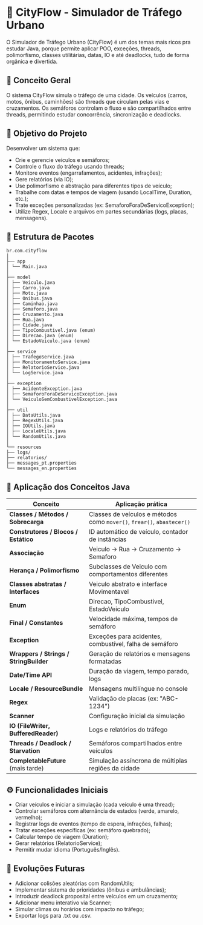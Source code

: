 # 🚦 CityFlow - Simulador de Tráfego Urbano

O Simulador de Tráfego Urbano (CityFlow) é um dos temas mais ricos pra estudar Java, porque permite aplicar POO, exceções, threads, polimorfismo, classes utilitárias, datas, IO e até deadlocks, tudo de forma orgânica e divertida.

## 🧠 Conceito Geral

O sistema CityFlow simula o tráfego de uma cidade. Os veículos (carros, motos, ônibus, caminhões) são threads que circulam pelas vias e cruzamentos. Os semáforos controlam o fluxo e são compartilhados entre threads, permitindo estudar concorrência, sincronização e deadlocks.

## 🎯 Objetivo do Projeto

Desenvolver um sistema que:

- Crie e gerencie veículos e semáforos;
- Controle o fluxo do tráfego usando threads;
- Monitore eventos (engarrafamentos, acidentes, infrações);
- Gere relatórios (via IO);
- Use polimorfismo e abstração para diferentes tipos de veículo;
- Trabalhe com datas e tempos de viagem (usando LocalTime, Duration, etc.);
- Trate exceções personalizadas (ex: SemaforoForaDeServicoException);
- Utilize Regex, Locale e arquivos em partes secundárias (logs, placas, mensagens).

## 🧩 Estrutura de Pacotes
```
br.com.cityflow
│
├── app
│ └── Main.java
│
├── model
│ ├── Veiculo.java
│ ├── Carro.java
│ ├── Moto.java
│ ├── Onibus.java
│ ├── Caminhao.java
│ ├── Semaforo.java
│ ├── Cruzamento.java
│ ├── Rua.java
│ ├── Cidade.java
│ ├── TipoCombustivel.java (enum)
│ ├── Direcao.java (enum)
│ └── EstadoVeiculo.java (enum)
│
├── service
│ ├── TrafegoService.java
│ ├── MonitoramentoService.java
│ ├── RelatorioService.java
│ └── LogService.java
│
├── exception
│ ├── AcidenteException.java
│ ├── SemaforoForaDeServicoException.java
│ └── VeiculoSemCombustivelException.java
│
├── util
│ ├── DataUtils.java
│ ├── RegexUtils.java
│ ├── IOUtils.java
│ ├── LocaleUtils.java
│ └── RandomUtils.java
│
└── resources
├── logs/
├── relatorios/
├── messages_pt.properties
└── messages_en.properties 
```

## 🧱 Aplicação dos Conceitos Java

| Conceito | Aplicação prática |
|----------|-------------------|
| **Classes / Métodos / Sobrecarga** | Classes de veículos e métodos como `mover()`, `frear()`, `abastecer()` |
| **Construtores / Blocos / Estático** | ID automático de veículo, contador de instâncias |
| **Associação** | Veiculo → Rua → Cruzamento → Semaforo |
| **Herança / Polimorfismo** | Subclasses de Veiculo com comportamentos diferentes |
| **Classes abstratas / Interfaces** | Veiculo abstrato e interface Movimentavel |
| **Enum** | Direcao, TipoCombustivel, EstadoVeiculo |
| **Final / Constantes** | Velocidade máxima, tempos de semáforo |
| **Exception** | Exceções para acidentes, combustível, falha de semáforo |
| **Wrappers / Strings / StringBuilder** | Geração de relatórios e mensagens formatadas |
| **Date/Time API** | Duração da viagem, tempo parado, logs |
| **Locale / ResourceBundle** | Mensagens multilíngue no console |
| **Regex** | Validação de placas (ex: "ABC-1234") |
| **Scanner** | Configuração inicial da simulação |
| **IO (FileWriter, BufferedReader)** | Logs e relatórios do tráfego |
| **Threads / Deadlock / Starvation** | Semáforos compartilhados entre veículos |
| **CompletableFuture** (mais tarde) | Simulação assíncrona de múltiplas regiões da cidade |

## ⚙️ Funcionalidades Iniciais

- Criar veículos e iniciar a simulação (cada veículo é uma thread);
- Controlar semáforos com alternância de estados (verde, amarelo, vermelho);
- Registrar logs de eventos (tempo de espera, infrações, falhas);
- Tratar exceções específicas (ex: semáforo quebrado);
- Calcular tempo de viagem (Duration);
- Gerar relatórios (RelatorioService);
- Permitir mudar idioma (Português/Inglês).

## 🚦 Evoluções Futuras

- Adicionar colisões aleatórias com RandomUtils;
- Implementar sistema de prioridades (ônibus e ambulâncias);
- Introduzir deadlock proposital entre veículos em um cruzamento;
- Adicionar menu interativo via Scanner;
- Simular climas ou horários com impacto no tráfego;
- Exportar logs para .txt ou .csv.